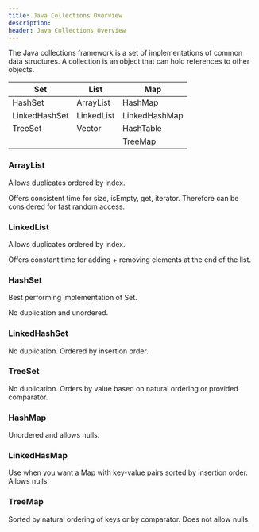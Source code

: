 ```yaml
---
title: Java Collections Overview
description:
header: Java Collections Overview
---
```


The Java collections framework is a set of implementations of common data structures. A collection is an object that can hold references to other objects.

| Set | List | Map |
| --- | ---- | --- |
| HashSet | ArrayList | HashMap |
| LinkedHashSet | LinkedList | LinkedHashMap |
| TreeSet | Vector | HashTable |
|  |  | TreeMap |

### ArrayList

Allows duplicates ordered by index.

Offers consistent time for size, isEmpty, get, iterator. Therefore can be considered for fast random access.

### LinkedList

Allows duplicates ordered by index.

Offers constant time for adding + removing elements at the end of the list.

### HashSet

Best performing implementation of Set.

No duplication and unordered.

### LinkedHashSet

No duplication. Ordered by insertion order.

### TreeSet

No duplication. Orders by value based on natural ordering or provided comparator.

### HashMap

Unordered and allows nulls.

### LinkedHasMap

Use when you want a Map with key-value pairs sorted by insertion order. Allows nulls.

### TreeMap

Sorted by natural ordering of keys or by comparator. Does not allow nulls.


&nbsp;
